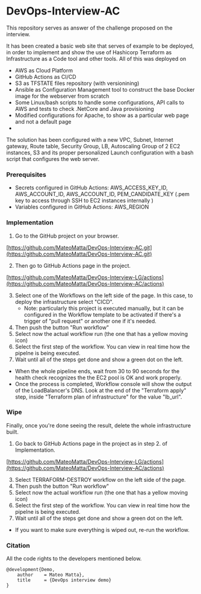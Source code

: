 # DevOps-Interview-AC
This repository serves as answer of the challenge proposed on the interview.

It has been created a basic web site that serves of example to be deployed, in order to implement and show the use of Hashicorp Terraform as Infrastructure as a Code tool and other tools.
All of this was deployed on
- AWS as Cloud Platform
- GitHub Actions as CI/CD
- S3 as TFSTATE files repository (with versionining)
- Ansible as Configuration Management tool to construct the base Docker image for the webserver from scratch
- Some Linux/bash scripts to handle some configurations, API calls to AWS and tests to check .NetCore and Java provisioning
- Modified configurations for Apache, to show as a particular web page and not a default page
- 

The solution has been configured with a new VPC, Subnet, Internet gateway, Route table, Security Group, LB, Autoscaling Group of 2 EC2 instances, S3 and its proper personalized Launch configuration with a bash script that configures the web server.


### Prerequisites
- Secrets configured in GitHub Actions: AWS_ACCESS_KEY_ID, AWS_ACCOUNT_ID, AWS_ACCOUNT_ID, PEM_CANDIDATE_KEY (.pem key to access through SSH to EC2 instances internally )
- Variables configured in GitHub Actions: AWS_REGION

### Implementation
1. Go to the GitHub project on your browser.

[https://github.com/MateoMatta/DevOps-Interview-AC.git](https://github.com/MateoMatta/DevOps-Interview-AC.git)
  
  
2. Then go to GitHub Actions page in the project.

[https://github.com/MateoMatta/DevOps-Interview-LG/actions](https://github.com/MateoMatta/DevOps-Interview-AC/actions)
  
  
3. Select one of the Workflows on the left side of the page. In this case, to deploy the infrastructure select "CICD".
   * Note: particularly this project is executed manually, but it can be configured in the Workflow template to be activated if there's a trigger of "pull request" or another one if it's needed.
5. Then push the button "Run workflow"
6. Select now the actual workflow run (the one that has a yellow moving icon)
7. Select the first step of the workflow. You can view in real time how the pipelne is being executed.
8. Wait until all of the steps get done and show a green dot on the left.

  * When the whole pipeline ends, wait from 30 to 90 seconds for the health check recognizes the the EC2 pool is OK and work properly.
  * Once the process is completed, Workflow console will show the output of the LoadBalancer's DNS. Look at the end of the "Terraform apply" step, inside "Terraform plan of infrastructure" for the value "lb_url".

### Wipe
Finally, once you're done seeing the result, delete the whole infrastructure built.
1. Go back to GitHub Actions page in the project as in step 2. of Implementation.
   
[https://github.com/MateoMatta/DevOps-Interview-LG/actions](https://github.com/MateoMatta/DevOps-Interview-AC/actions)

3. Select TERRAFORM-DESTROY workflow on the left side of the page.
4. Then push the button "Run workflow"
5. Select now the actual workflow run (the one that has a yellow moving icon)
6. Select the first step of the workflow. You can view in real time how the pipelne is being executed.
7. Wait until all of the steps get done and show a green dot on the left.

*  If you want to make sure everything is wiped out, re-run the workflow.

### Citation
All the code rights to the developers mentioned below.

    @development{Demo,
        author    = Mateo Matta}, 
        title     = {DevOps interview demo}
    }

